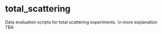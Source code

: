 # total_scattering
Data evaluation scripts for total scattering experiments. \n
more explanation TBA
